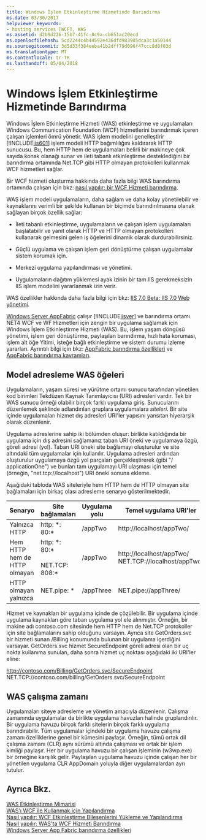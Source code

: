 ```yaml
---
title: Windows İşlem Etkinleştirme Hizmetinde Barındırma
ms.date: 03/30/2017
helpviewer_keywords:
- hosting services [WCF], WAS
ms.assetid: d2b9d226-15b7-41fc-8c9a-cb651ac20ecd
ms.openlocfilehash: 5cd2244c4b44592e436dfd983985dca3c1a50144
ms.sourcegitcommit: 3d5d33f384eeba41b2dff79d096f47ccc8d8f03d
ms.translationtype: MT
ms.contentlocale: tr-TR
ms.lasthandoff: 05/04/2018
---
```

# <a name="hosting-in-windows-process-activation-service"></a>Windows İşlem Etkinleştirme Hizmetinde Barındırma
Windows İşlem Etkinleştirme Hizmeti (WAS) etkinleştirme ve uygulamaları Windows Communication Foundation (WCF) hizmetlerini barındırmak içeren çalışan işlemleri ömrü yönetir. WAS işlem modelini genelleştirir [!INCLUDE[iis601](../../../../includes/iis601-md.md)] işlem modeli HTTP bağımlılığını kaldırarak HTTP sunucusu. Bu, hem HTTP hem de uygulamaları belirli bir makineye çok sayıda konak olanağı sunar ve ileti tabanlı etkinleştirme desteklediğini bir barındırma ortamında Net.TCP gibi HTTP olmayan protokolleri kullanmak WCF hizmetleri sağlar.  
  
 Bir WCF hizmeti oluşturma hakkında daha fazla bilgi WAS barındırma ortamında çalışan için bkz: [nasıl yapılır: bir WCF Hizmeti barındırma](../../../../docs/framework/wcf/feature-details/how-to-host-a-wcf-service-in-was.md).  
  
 WAS işlem modeli uygulamaların, daha sağlam ve daha kolay yönetilebilir ve kaynaklarını verimli bir şekilde kullanan bir biçimde barındırılmasına olanak sağlayan birçok özellik sağlar:  
  
-   İleti tabanlı etkinleştirme, uygulamaların ve çalışan işlem uygulamaları başlatabilir ve yanıt olarak HTTP ve HTTP olmayan protokolleri kullanarak gelmesini gelen iş öğelerini dinamik olarak durdurabilirsiniz.  
  
-   Güçlü uygulama ve çalışan işlem geri dönüştürme çalışan uygulamalar sistem korumak için.  
  
-   Merkezi uygulama yapılandırması ve yönetimi.  
  
-   Uygulamaların dağıtım yüklemesi ayak izinin bir tam IIS gerekmeksizin IIS işlem modelini yararlanmak izin verir.  
  
 WAS özellikler hakkında daha fazla bilgi için bkz: [IIS 7.0 Beta: IIS 7.0 Web yönetimi](../../../../docs/framework/wcf/feature-details/hosting-in-windows-process-activation-service.md).  
  
 [Windows Server AppFabric](http://go.microsoft.com/fwlink/?LinkId=196496) çalışır [!INCLUDE[iisver](../../../../includes/iisver-md.md)] ve barındırma ortamı NET4 WCF ve WF Hizmetleri için zengin bir uygulama sağlamak için Windows İşlem Etkinleştirme Hizmeti (WAS). Bu, işlem yaşam döngüsü yönetimi, işlem geri dönüştürme, paylaşılan barındırma, hızlı hata koruması, işlem alt öğe Yitimi, isteğe bağlı etkinleştirme ve sistem durumu izleme yararları. Ayrıntılı bilgi için bkz: [AppFabric barındırma özellikleri](http://go.microsoft.com/fwlink/?LinkId=196494) ve [AppFabric barındırma kavramları](http://go.microsoft.com/fwlink/?LinkId=196495).  
  
## <a name="elements-of-the-was-addressing-model"></a>Model adresleme WAS öğeleri  
 Uygulamaların, yaşam süresi ve yürütme ortamı sunucu tarafından yönetilen kod birimleri Tekdüzen Kaynak Tanımlayıcısı (URI) adresleri vardır. Tek bir WAS sunucu örneği olabilir birçok farklı uygulama giriş. Sunucularını düzenlemek şeklinde adlandırılan gruplara uygulamalara *siteleri*. Bir site içinde uygulamaları hizmet dış adresleri URI'ler yapısını yansıtan hiyerarşik olarak düzenlenir.  
  
 Uygulama adreslerine sahip iki bölümden oluşur: birlikte katıldığında bir uygulama için dış adresini sağlamanız taban URI öneki ve uygulamaya özgü, göreli adresi (yol). Taban URI öneki site bağlamayı oluşturulur ve site altındaki tüm uygulamalar için kullanılır. Uygulama adresleri ardından oluşturulur uygulamaya özgü yol parçaları gerçekleştirerek (gibi "/ applicationOne") ve bunları tam uygulamayı URI ulaşması için temel (örneğin, "net.tcp://localhost") URI öneki sonuna ekleme.  
  
 Aşağıdaki tabloda WAS siteleriyle hem HTTP hem de HTTP olmayan site bağlamaları için birkaç olası adresleme senaryo gösterilmektedir.  
  
|Senaryo|Site bağlamaları|Uygulama yolu|Temel uygulama URI'ler|  
|--------------|-------------------|----------------------|---------------------------|  
|Yalnızca HTTP|http: *: 80:\*|/appTwo|http://localhost/appTwo/|  
|Hem HTTP hem de HTTP olmayan|http: *: 80:\*<br /><br /> NET.TCP: 808:\*|/appTwo|http://localhost/appTwo/<br />NET.TCP://localhost/appTwo/|  
|HTTP olmayan yalnızca|NET.pipe: *|/appThree|NET.pipe://appThree/|  
  
 Hizmet ve kaynakları bir uygulama içinde de çözülebilir. Bir uygulama içinde uygulama kaynakları göre taban uygulama yol ele alınmıştır. Örneğin, bir makine adı contoso.com sitesinde hem HTTP hem de Net.TCP protokoller için site bağlamalarını sahip olduğunu varsayın. Ayrıca site GetOrders.svc bir hizmeti sunan /Billing konumunda bulunan bir uygulama içerdiğini varsayar. GetOrders.svc hizmet SecureEndpoint göreli adresi olan bir uç nokta kullanıma sunulan, daha sonra hizmet uç noktası aşağıdaki iki URI'ler eline:  
  
 http://contoso.com/Billing/GetOrders.svc/SecureEndpoint  
NET.TCP://contoso.com/billing/GetOrders.svc/SecureEndpoint  
  
## <a name="the-was-runtime"></a>WAS çalışma zamanı  
 Uygulamaları siteye adresleme ve yönetim amacıyla düzenlenir. Çalışma zamanında uygulamalar da birlikte uygulama havuzları halinde gruplandırılır. Bir uygulama havuzu birçok farklı sitelerin birçok farklı uygulama barındırabilir. Tüm uygulamalar içindeki bir uygulama havuzu çalışma zamanı özelliklerine genel bir kümesini paylaşır. Örneğin, tümü ortak dil çalışma zamanı (CLR) aynı sürümü altında çalışması ve ortak bir işlem kimliği paylaşır. Her bir uygulama havuzu bir çalışan işleminin (w3wp.exe) bir örneğine karşılık gelir. Paylaşılan uygulama havuzu içinde çalışan her bir yönetilen uygulama CLR AppDomain yoluyla diğer uygulamalardan ayrı tutulur.  
  
## <a name="see-also"></a>Ayrıca Bkz.  
 [WAS Etkinleştirme Mimarisi](../../../../docs/framework/wcf/feature-details/was-activation-architecture.md)  
 [WAS'ı WCF ile Kullanmak için Yapılandırma](../../../../docs/framework/wcf/feature-details/configuring-the-wpa--service-for-use-with-wcf.md)  
 [Nasıl yapılır: WCF Etkinleştirme Bileşenlerini Yükleme ve Yapılandırma](../../../../docs/framework/wcf/feature-details/how-to-install-and-configure-wcf-activation-components.md)  
 [Nasıl yapılır: WAS'ta WCF Hizmeti Barındırma](../../../../docs/framework/wcf/feature-details/how-to-host-a-wcf-service-in-was.md)  
 [Windows Server App Fabric barındırma özellikleri](http://go.microsoft.com/fwlink/?LinkId=201276)
